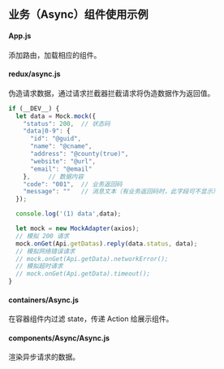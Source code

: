 ## 业务（Async）组件使用示例

#### App.js

添加路由，加载相应的组件。

#### redux/async.js

伪造请求数据，通过请求拦截器拦截请求将伪造数据作为返回值。

```javascript
if (__DEV__) {
  let data = Mock.mock({
    "status": 200,  // 状态码
    "data|0-9": {
      "id": "@guid",
      "name": "@cname",
      "address": "@county(true)",
      "website": "@url",
      "email": "@email"
    },     // 数据内容
    "code": "001",  // 业务返回码
    "message": ""   // 消息文本（有业务返回码时，此字段可不显示）
  });

  console.log('(1) data',data);

  let mock = new MockAdapter(axios);
  // 模拟 200 请求
  mock.onGet(Api.getDatas).reply(data.status, data);
  // 模拟网络错误请求
  // mock.onGet(Api.getData).networkError();
  // 模拟超时请求
  // mock.onGet(Api.getData).timeout();
}
```

#### containers/Async.js

在容器组件内过滤 state，传递 Action 给展示组件。

#### components/Async/Async.js

渲染异步请求的数据。
